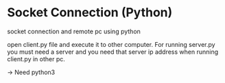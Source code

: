 # Socket Connection (Python)
socket connection and remote pc using python

open client.py file and execute it to other computer. For running server.py you must need a server and you need that server ip address when running client.py in other pc.

-> Need python3 

